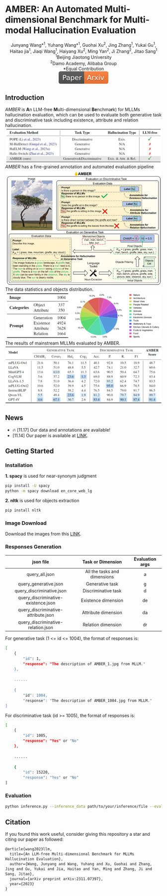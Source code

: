 # AMBER: An Automated Multi-dimensional Benchmark for Multi-modal  Hallucination Evaluation
<div align="center">
Junyang Wang*<sup>1</sup>, Yuhang Wang*<sup>1</sup>, Guohai Xu<sup>2</sup>, Jing Zhang<sup>1</sup>, Yukai Gu<sup>1</sup>, Haitao jia<sup>1</sup>, Jiaqi Wang<sup>1</sup>, Haiyang Xu<sup>2</sup>, Ming Yan<sup>2</sup>, Ji Zhang<sup>2</sup>, Jitao Sang<sup>1</sup>
</div>
<div align="center">
<sup>1</sup>Beijing Jiaotong University
</div>
<div align="center">
<sup>2</sup>Damo Academy, Alibaba Group
</div>
<div align="center">
*Equal Contribution
</div>
<div align="center">
    <a href="https://arxiv.org/abs/2311.07397"><img src="README_File/Paper-Arxiv-orange.svg" ></a>
</div>

## Introduction
*AMBER* is **A**n LLM-free **M**ulti-dimensional **Be**nchma**r**k) for MLLMs hallucination evaluation, which can be used to evaluate both generative task and discriminative task including existence, attribute and relation hallucination.
![](README_File/comparison.jpg?v=1&type=image)
*AMBER* has a fine-grained annotation and automated evaluation pipeline
![](README_File/intro.jpg?v=1&type=image)
The data statistics and objects distribution.
![](README_File/statistics.jpg?v=1&type=image)
The results of mainstream MLLMs evaluated by AMBER.
![](README_File/result.jpg?v=1&type=image)

## News
* 🔥 [11.17] Our data and annotations are available!
* [11.14] Our paper is available at [LINK](https://arxiv.org/abs/2311.07397).

## Getting Started

### Installation

**1. spacy** is used for near-synonym judgment
```bash
pip install -U spacy
python -m spacy download en_core_web_lg
```
**2. nltk** is used for objects extraction
```bash
pip install nltk
```

### Image Download

Download the images from this [LINK](https://drive.google.com/file/d/1MaCHgtupcZUjf007anNl4_MV0o4DjXvl/view?usp=sharing).

### Responses Generation
|  json file   | Task or Dimension   | Evaluation args | 
|:-------:|:-------:|:-------:|
|query_all.json| All the tasks and dimensions | a |
|query_generative.json| Generative task | g |
|query_discriminative.json| Discriminative task | d |
|query_discriminative-existence.json| Existence dimension | de |
|query_discriminative-attribute.json| Attribute dimension | da |
|query_discriminative-relation.json| Relation dimension | dr |

For generative task (1 <= id <= 1004), the format of responses is:
```bash
[
	{
		"id": 1,
		"response": "The description of AMBER_1.jpg from MLLM."
	},
	
	......
	
	{
		"id": 1004,
		"response": "The description of AMBER_1004.jpg from MLLM."
]
```

For discriminative task (id >= 1005), the format of responses is:
```bash
[
	{
		"id": 1005,
		"response": "Yes" or "No"
	},
	
	......
	
	{
		"id": 15220,
		"response": "Yes" or "No"
]
```

### Evaluation
```bash
python inference.py --inference_data path/to/your/inference/file --evaluation_type {Evaluation args}
```

## Citation
If you found this work useful, consider giving this repository a star and citing our paper as followed:
```
@article{wang2023llm,
  title={An LLM-free Multi-dimensional Benchmark for MLLMs Hallucination Evaluation},
  author={Wang, Junyang and Wang, Yuhang and Xu, Guohai and Zhang, Jing and Gu, Yukai and Jia, Haitao and Yan, Ming and Zhang, Ji and Sang, Jitao},
  journal={arXiv preprint arXiv:2311.07397},
  year={2023}
}
```
